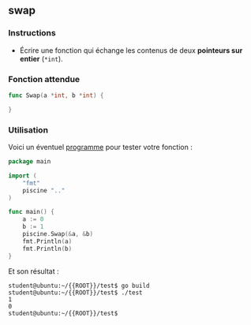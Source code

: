 ## swap

### Instructions

-   Écrire une fonction qui échange les contenus de deux **pointeurs sur entier** (`*int`).

### Fonction attendue

```go
func Swap(a *int, b *int) {

}
```

### Utilisation

Voici un éventuel [programme](TODO-LINK) pour tester votre fonction :

```go
package main

import (
	"fmt"
	piscine ".."
)

func main() {
	a := 0
	b := 1
	piscine.Swap(&a, &b)
	fmt.Println(a)
	fmt.Println(b)
}
```

Et son résultat :

```console
student@ubuntu:~/{{ROOT}}/test$ go build
student@ubuntu:~/{{ROOT}}/test$ ./test
1
0
student@ubuntu:~/{{ROOT}}/test$
```
